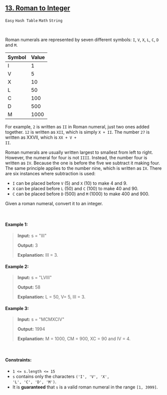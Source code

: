 ## [13. Roman to Integer](https://leetcode.com/problems/roman-to-integer/)

<code>Easy</code> <code>Hash Table</code> <code>Math</code> <code>String</code>

<br>

Roman numerals are represented by seven different symbols: <code>I</code>, <code>V</code>, <code>X</code>, 
<code>L</code>, <code>C</code>, <code>D</code> and <code>M</code>.
 
| Symbol       | Value        |
| :----------- | :----------- |
| I            | 1            |
| V            | 5            |
| X            | 10           |
| L            | 50           |
| C            | 100          |
| D            | 500          |
| M            | 1000         |
 
For example, <code>2</code> is written as <code>II</code> in Roman numeral, just two ones added together. 
<code>12</code> is written as <code>XII</code>, which is simply <code>X + II</code>. 
The number <code>27</code> is written as XXVII, which is <code>XX + V + II</code>.

Roman numerals are usually written largest to smallest from left to right. However, the numeral for four is not <code>IIII</code>. 
Instead, the number four is written as <code>IV</code>. Because the one is before the five we subtract it making four. 
The same principle applies to the number nine, which is written as <code>IX</code>. There are six instances where subtraction is used:

- <code>I</code> can be placed before <code>V</code> (5) and <code>X</code> (10) to make 4 and 9. 
- <code>X</code> can be placed before <code>L</code> (50) and <code>C</code> (100) to make 40 and 90. 
- <code>C</code> can be placed before <code>D</code> (500) and <code>M</code> (1000) to make 400 and 900.

Given a roman numeral, convert it to an integer.

<br>

#### Example 1:

> __Input:__ s = "III"
> 
> __Output:__ 3
> 
> __Explanation:__ III = 3. 

#### Example 2:

> __Input:__ s = "LVIII"
> 
> __Output:__ 58
> 
> __Explanation:__ L = 50, V= 5, III = 3. 

#### Example 3:

> __Input:__ s = "MCMXCIV"
> 
> __Output:__ 1994
> 
> __Explanation:__ M = 1000, CM = 900, XC = 90 and IV = 4. 

<br>

#### Constraints:

- <code>1 <= s.length <= 15</code>
- <code>s</code> contains only the characters <code>('I', 'V', 'X', 'L', 'C', 'D', 'M')</code>.
- It is __guaranteed__ that <code>s</code> is a valid roman numeral in the range <code>[1, 3999]</code>.
